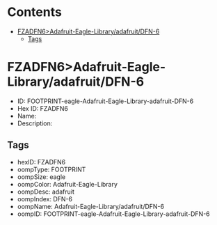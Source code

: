 



Contents
========

* [FZADFN6>Adafruit-Eagle-Library/adafruit/DFN-6](#fzadfn6adafruit-eagle-libraryadafruitdfn-6)
	* [Tags](#tags)

# FZADFN6>Adafruit-Eagle-Library/adafruit/DFN-6

- ID: FOOTPRINT-eagle-Adafruit-Eagle-Library-adafruit-DFN-6
- Hex ID: FZADFN6
- Name: 
- Description: 

## Tags

- hexID: FZADFN6
- oompType: FOOTPRINT
- oompSize: eagle
- oompColor: Adafruit-Eagle-Library
- oompDesc: adafruit
- oompIndex: DFN-6
- oompName: Adafruit-Eagle-Library/adafruit/DFN-6
- oompID: FOOTPRINT-eagle-Adafruit-Eagle-Library-adafruit-DFN-6
